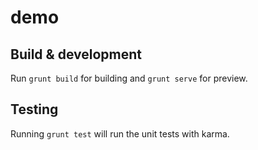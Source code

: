 # demo

## Build & development

Run `grunt build` for building and `grunt serve` for preview.

## Testing

Running `grunt test` will run the unit tests with karma.
